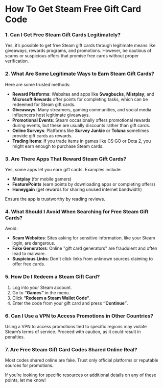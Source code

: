 # <h1>How To Get Steam Free Gift Card Code</h1>

<h3><strong>1. Can I Get Free Steam Gift Cards Legitimately?</strong></h3>
<p>Yes, it&rsquo;s possible to get free Steam gift cards through legitimate means like giveaways, rewards programs, and promotions. However, be cautious of scams or suspicious offers that promise free cards without proper verification.</p>
<h3><strong>2. What Are Some Legitimate Ways to Earn Steam Gift Cards?</strong></h3>
<p>Here are some trusted methods:</p>
<ul>
<li><strong>Reward Platforms</strong>: Websites and apps like <strong>Swagbucks</strong>, <strong>Mistplay</strong>, and <strong>Microsoft Rewards</strong> offer points for completing tasks, which can be redeemed for Steam gift cards.</li>
<li><strong>Giveaways</strong>: Many streamers, gaming communities, and social media influencers host legitimate giveaways.</li>
<li><strong>Promotional Events</strong>: Steam occasionally offers promotional rewards during events, but these are usually discounts rather than gift cards.</li>
<li><strong>Online Surveys</strong>: Platforms like <strong>Survey Junkie</strong> or <strong>Toluna</strong> sometimes provide gift cards as rewards.</li>
<li><strong>Trading Items</strong>: If you trade items in games like CS:GO or Dota 2, you might earn enough to purchase Steam cards.</li>
</ul>
<h3><strong>3. Are There Apps That Reward Steam Gift Cards?</strong></h3>
<p>Yes, some apps let you earn gift cards. Examples include:</p>
<ul>
<li><strong>Mistplay</strong> (for mobile gamers)</li>
<li><strong>FeaturePoints</strong> (earn points by downloading apps or completing offers)</li>
<li><strong>Honeygain</strong> (get rewards for sharing unused internet bandwidth)</li>
</ul>
<p>Ensure the app is trustworthy by reading reviews.</p>
<h3><strong>4. What Should I Avoid When Searching for Free Steam Gift Cards?</strong></h3>
<p>Avoid:</p>
<ul>
<li><strong>Scam Websites</strong>: Sites asking for sensitive information, like your Steam login, are dangerous.</li>
<li><strong>Fake Generators</strong>: Online "gift card generators" are fraudulent and often lead to malware.</li>
<li><strong>Suspicious Links</strong>: Don't click links from unknown sources claiming to offer free cards.</li>
</ul>
<h3><strong>5. How Do I Redeem a Steam Gift Card?</strong></h3>
<ol>
<li>Log into your Steam account.</li>
<li>Go to <strong>&ldquo;Games&rdquo;</strong> in the menu.</li>
<li>Click <strong>&ldquo;Redeem a Steam Wallet Code&rdquo;</strong>.</li>
<li>Enter the code from your gift card and press <strong>&ldquo;Continue&rdquo;</strong>.</li>
</ol>
<h3><strong>6. Can I Use a VPN to Access Promotions in Other Countries?</strong></h3>
<p>Using a VPN to access promotions tied to specific regions may violate Steam&rsquo;s terms of service. Proceed with caution, as it could result in penalties.</p>
<h3><strong>7. Are Free Steam Gift Card Codes Shared Online Real?</strong></h3>
<p>Most codes shared online are fake. Trust only official platforms or reputable sources for promotions.</p>
<p>If you&rsquo;re looking for specific resources or additional details on any of these points, let me know!</p>
